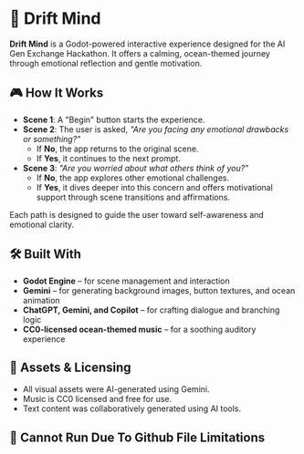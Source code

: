 # 🌊 Drift Mind

**Drift Mind** is a Godot-powered interactive experience designed for the AI Gen Exchange Hackathon. It offers a calming, ocean-themed journey through emotional reflection and gentle motivation.

## 🎮 How It Works

- **Scene 1**: A "Begin" button starts the experience.
- **Scene 2**: The user is asked, _"Are you facing any emotional drawbacks or something?"_
  - If **No**, the app returns to the original scene.
  - If **Yes**, it continues to the next prompt.
- **Scene 3**: _"Are you worried about what others think of you?"_
  - If **No**, the app explores other emotional challenges.
  - If **Yes**, it dives deeper into this concern and offers motivational support through scene transitions and affirmations.

Each path is designed to guide the user toward self-awareness and emotional clarity.

## 🛠️ Built With

- **Godot Engine** – for scene management and interaction
- **Gemini** – for generating background images, button textures, and ocean animation
- **ChatGPT, Gemini, and Copilot** – for crafting dialogue and branching logic
- **CC0-licensed ocean-themed music** – for a soothing auditory experience

## 🎵 Assets & Licensing

- All visual assets were AI-generated using Gemini.
- Music is CC0 licensed and free for use.
- Text content was collaboratively generated using AI tools.

## 🚀 Cannot Run Due To Github File Limitations


